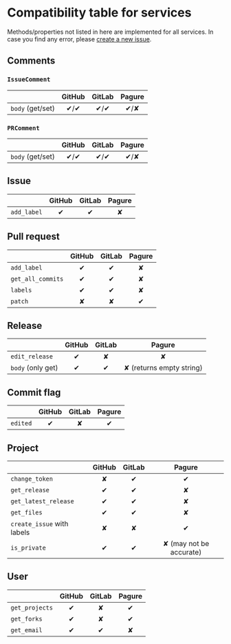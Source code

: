 # Compatibility table for services

Methods/properties not listed in here are implemented for all services.
In case you find any error, please [create a new issue](https://github.com/packit/ogr/issues/new).

## Comments

### `IssueComment`

|                  | GitHub | GitLab | Pagure |
| ---------------- | :----: | :----: | :----: |
| `body` (get/set) |  ✔/✔   |  ✔/✔   |  ✔/✘   |

### `PRComment`

|                  | GitHub | GitLab | Pagure |
| ---------------- | :----: | :----: | :----: |
| `body` (get/set) |  ✔/✔   |  ✔/✔   |  ✔/✘   |

## Issue

|             | GitHub | GitLab | Pagure |
| ----------- | :----: | :----: | :----: |
| `add_label` |   ✔    |   ✔    |   ✘    |

## Pull request

|                   | GitHub | GitLab | Pagure |
| ----------------- | :----: | :----: | :----: |
| `add_label`       |   ✔    |   ✔    |   ✘    |
| `get_all_commits` |   ✔    |   ✔    |   ✘    |
| `labels`          |   ✔    |   ✔    |   ✘    |
| `patch`           |   ✘    |   ✘    |   ✔    |

## Release

|                   | GitHub | GitLab |          Pagure          |
| ----------------- | :----: | :----: | :----------------------: |
| `edit_release`    |   ✔    |   ✘    |            ✘             |
| `body` (only get) |   ✔    |   ✔    | ✘ (returns empty string) |

## Commit flag

|          | GitHub | GitLab | Pagure |
| -------- | :----: | :----: | :----: |
| `edited` |   ✔    |   ✘    |   ✔    |

## Project

|                            | GitHub | GitLab |         Pagure          |
| -------------------------- | :----: | :----: | :---------------------: |
| `change_token`             |   ✘    |   ✔    |            ✔            |
| `get_release`              |   ✔    |   ✔    |            ✘            |
| `get_latest_release`       |   ✔    |   ✔    |            ✘            |
| `get_files`                |   ✔    |   ✔    |            ✘            |
| `create_issue` with labels |   ✘    |   ✘    |            ✔            |
| `is_private`               |   ✔    |   ✔    | ✘ (may not be accurate) |

## User

|                | GitHub | GitLab | Pagure |
| -------------- | :----: | :----: | :----: |
| `get_projects` |   ✔    |   ✘    |   ✔    |
| `get_forks`    |   ✔    |   ✘    |   ✔    |
| `get_email`    |   ✔    |   ✔    |   ✘    |
